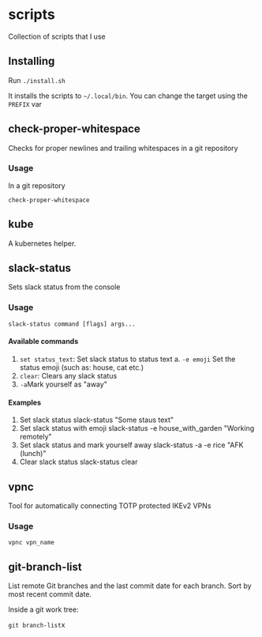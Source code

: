 # scripts

Collection of scripts that I use

## Installing

Run `./install.sh`

It installs the scripts to `~/.local/bin`. You can change the target using the
`PREFIX` var

## check-proper-whitespace

Checks for proper newlines and trailing whitespaces in a git repository

### Usage

In a git repository

```
check-proper-whitespace
```

## kube

A kubernetes helper.

## slack-status

Sets slack status from the console

### Usage

```
slack-status command [flags] args...
```

#### Available commands

1. `set status_text`: Set slack status to status text
   a. `-e emoji` Set the status emoji (such as: house, cat etc.)
2. `clear`: Clears any slack status
3. `-a`Mark yourself as "away"

#### Examples

1. Set slack status
   slack-status "Some staus text"
2. Set slack status with emoji
   slack-status -e house_with_garden "Working remotely"
3. Set slack status and mark yourself away
   slack-status -a -e rice "AFK (lunch)"
4. Clear slack status
   slack-status clear

## vpnc

Tool for automatically connecting TOTP protected IKEv2 VPNs

### Usage

```
vpnc vpn_name
```

## git-branch-list

List remote Git branches and the last commit date for each branch. Sort by most recent commit date.

Inside a git work tree:

`git branch-list`x
